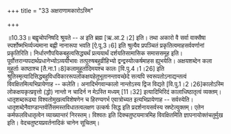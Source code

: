 +++
title = "33 अक्षराणामकारोऽस्मि"

+++
  
  
॥10.33॥ बह्वृचोपनिषदि श्रूयते -- अ इति ब्रह्म \[ऋ.आ.2।2\] इति। तथा
अकारो वै सर्वा वाक्सैषा स्पर्शोष्मभिर्व्यज्यमाना बह्वी नानारूपा भवति
\[ऐ.पू.3।6\] इति श्रुत्यैव प्रपञ्चितं प्रकृतित्वमाहसर्ववर्णानां
प्रकृतिरिति। निर्धारणौपयिकबहुत्वसिद्ध्यर्थं प्रत्ययार्थं दर्शयतिसामासिक
समाससमूह इति। पूर्वोत्तरान्यपदार्थप्रधानेभ्योऽव्ययीभावः
तत्पुरुषबहुव्रीहिभ्यो द्वन्द्वस्योत्कर्षमाहस ह्युभयेति। अक्षयशब्देन कला
मुहूर्ताः काष्ठाश्च \[तै.ना.1।8\]कलामुहूर्तादिमयश्च कालः
\[वि.पु.4।1।26\] इति
श्रुतिस्मृत्यादिसिद्धबहुविधविकाररूपलोकक्षयहेतुभूतानन्तावच्छेदे सत्यपि
स्वरूपतोऽनाद्यन्तत्वं विवक्षितमित्यभिप्रायेणाह --
कलेति। अनादिर्भगवान्कालो नान्तोऽस्य द्विज विद्यते
\[वि.पु.1।2।26\]कालोऽस्मि लोकक्षयकृत्प्रवृत्तो (द्धो) नान्तो न चादिर्न न
मेऽस्ति मध्यम् \[11।32\] इत्यादिभिरिदं कालाधिष्ठातृत्वं व्यक्तम्।
धातृशब्दरूढ्या विश्वतोमुखत्वविशेषणेन च हिरण्यगर्भ एवात्रोच्यत
इत्यभिप्रायेणाह -- सर्वस्येति।
धातृशब्देनैवाण्डान्तर्वर्तिसमस्तविधातत्वलक्षण उत्कर्षः सिद्ध इति
प्रदर्शनायसर्वस्य स्रष्टेत्युक्तम्। एतेन कर्मफलविधातृत्वेन व्याख्यान्तरं
निरस्तम्। विश्वतः इति दिक्चतुष्टयमात्रमिह विवक्षितमिति
ज्ञापनायोक्तंचतुर्मुख इति। वेदचतुष्टयप्रवर्तनादिकं चानेन सूचितम्।  
  
